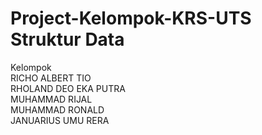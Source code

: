 # Project-Kelompok-KRS-UTS Struktur Data

Kelompok <br>
RICHO ALBERT TIO <br>
RHOLAND DEO EKA PUTRA <br>
MUHAMMAD RIJAL <br>
MUHAMMAD RONALD <br>
JANUARIUS UMU RERA <br>
